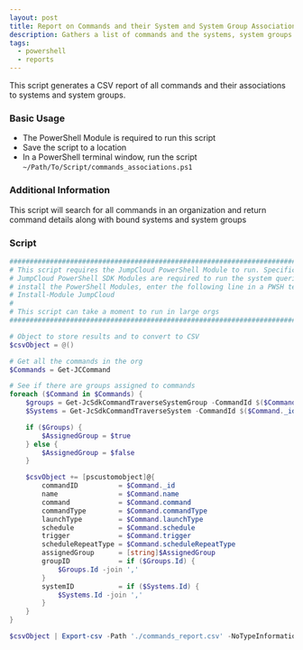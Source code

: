 ```yaml
---
layout: post
title: Report on Commands and their System and System Group Associations
description: Gathers a list of commands and the systems, system groups that they are associated with
tags:
  - powershell
  - reports
---
```


This script generates a CSV report of all commands and their associations to systems and system groups.

### Basic Usage

* The PowerShell Module is required to run this script
* Save the script to a location
* In a PowerShell terminal window, run the script `~/Path/To/Script/commands_associations.ps1`

### Additional Information

This script will search for all commands in an organization and return command details along with bound systems and system groups

### Script

```powershell
################################################################################
# This script requires the JumpCloud PowerShell Module to run. Specifically, the
# JumpCloud PowerShell SDK Modules are required to run the system queries. To
# install the PowerShell Modules, enter the following line in a PWSH terminal:
# Install-Module JumpCloud
#
# This script can take a moment to run in large orgs
################################################################################

# Object to store results and to convert to CSV
$csvObject = @()

# Get all the commands in the org
$Commands = Get-JCCommand

# See if there are groups assigned to commands
foreach ($Command in $Commands) {
    $groups = Get-JcSdkCommandTraverseSystemGroup -CommandId $($Command._id)
    $Systems = Get-JcSdkCommandTraverseSystem -CommandId $($Command._id)

    if ($Groups) {
        $AssignedGroup = $true
    } else {
        $AssignedGroup = $false
    }

    $csvObject += [pscustomobject]@{
        commandID          = $Command._id
        name               = $Command.name
        command            = $Command.command
        commandType        = $Command.commandType
        launchType         = $Command.launchType
        schedule           = $Command.schedule
        trigger            = $Command.trigger
        scheduleRepeatType = $Command.scheduleRepeatType
        assignedGroup      = [string]$AssignedGroup
        groupID            = if ($Groups.Id) {
            $Groups.Id -join ','
        }
        systemID           = if ($Systems.Id) {
            $Systems.Id -join ','
        }
    }
}

$csvObject | Export-csv -Path './commands_report.csv' -NoTypeInformation

```
